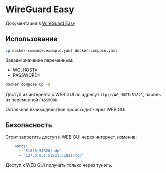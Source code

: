 # WireGuard Easy

Документация в [WireGuard Easy](https://github.com/wg-easy/wg-easy)

## Использование

```bash
cp docker-compose.example.yaml docker-compose.yaml
```

Задаем значение переменным:

- WG_HOST=
- PASSWORD=

```bash
docker compose up -d
```

Доступ из интернета к WEB GUI по адресу `http://WG_HOST:51821`, пароль из переменной `PASSWORD`.

Остальное взаимодействие происходит через WEB GUI.

## Безопасность

Стоит запретить доступ к WEB GUI через интернет, изменив:

```yaml
    ports:
      - "51820:51820/udp"
      - "127.0.0.1:51821:51821/tcp"
```

Доступ к WEB GUI получать только через тунэль.
